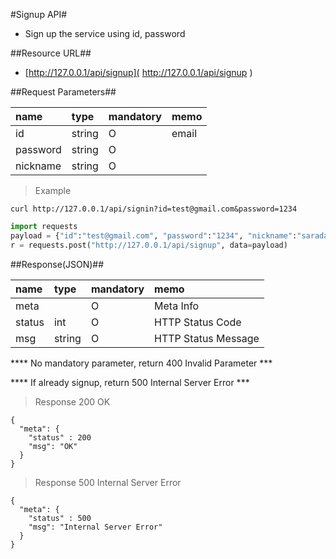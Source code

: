 
#Signup API#
- Sign up the service using id, password

##Resource URL##
- [http://127.0.0.1/api/signup]( http://127.0.0.1/api/signup )
     
##Request Parameters##

| name            | type            | mandatory | memo           | 
| :---------------|:--------------- |:----------|----------------|
| id              | string          | O         | email          |
| password        | string          | O         |                |
| nickname        | string          | O         |                | 


  
> Example

```shell
curl http://127.0.0.1/api/signin?id=test@gmail.com&password=1234 
```

 
```python
import requests
payload = {"id":"test@gmail.com", "password":"1234", "nickname":"sarada"}
r = requests.post("http://127.0.0.1/api/signup", data=payload)
```



##Response(JSON)##
 

| name       | type    | mandatory | memo                                |
| :----------|:--------|:----------|:------------------------------------|
| meta       |         | O         | Meta Info                           |
| status     | int     | O         | HTTP Status Code                    |
| msg        | string  | O         | HTTP Status Message                 |
 

**** No mandatory parameter, return 400 Invalid Parameter ***


**** If already signup, return 500 Internal Server Error  ***


> Response 200 OK
```
{
  "meta": {
    "status" : 200 
    "msg": "OK"
  }
}

```
 
> Response 500 Internal Server Error
```
{
  "meta": {
    "status" : 500 
    "msg": "Internal Server Error"
  }
}

```

